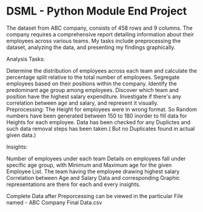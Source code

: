 # DSML - Python Module End Project 
The dataset from ABC company, consists of 458 rows and 9 columns. The company requires a comprehensive report detailing information about their employees across various teams. My tasks include preprocessing the dataset, analyzing the data, and presenting my findings graphically.

Analysis Tasks:

Determine the distribution of employees across each team and calculate the percentage split relative to the total number of employees.
Segregate employees based on their positions within the company.
Identify the predominant age group among employees.
Discover which team and position have the highest salary expenditure.
Investigate if there's any correlation between age and salary, and represent it visually.
Preprocessing: The Height for employees were in wrong format. So Random numbers have been generated between 150 to 180 inorder to fill data for Heights for each employee. Data has been checked for any Duplictes and such data removal steps has been taken.( But no Duplicates found in actual given data.)

Insights:

Number of employees under each team
Details on employees fall under specific age group, with Minimum and Maximum age for the given Employee List.
The team having the employee drawing highest salary
Correlation between Age and Salary
Data and corresponding Graphic representations are there for each and every insights.

Complete Data after Preporcessing can be viewed in the particular File named - ABC Company Final Data.csv
